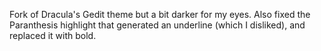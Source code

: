 Fork of Dracula's Gedit theme but a bit darker for my eyes.
Also fixed the Paranthesis highlight that generated an underline (which I disliked), and replaced it with bold.
